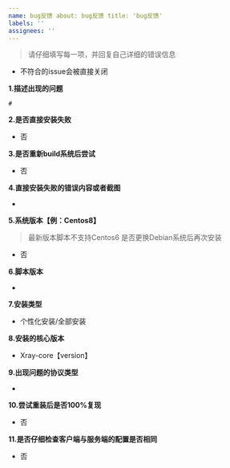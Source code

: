 ```yaml
---
name: bug反馈 about: bug反馈 title: 'bug反馈'
labels: ''
assignees: ''
---
```


> 请仔细填写每一项，并回复自己详细的错误信息

- 不符合的issue会被直接关闭

**1.描述出现的问题**

```
# 
```

**2.是否直接安装失败**

- 否

**3.是否重新build系统后尝试**

- 否

**4.直接安装失败的错误内容或者截图**

-

**5.系统版本【例：Centos8】**
> 最新版本脚本不支持Centos6
> 是否更换Debian系统后再次安装

- 否

**6.脚本版本**

- 

**7.安装类型**

- 个性化安装/全部安装

**8.安装的核心版本**

- Xray-core【version】

**9.出现问题的协议类型**

- 

**10.尝试重装后是否100%复现**

- 否

**11.是否仔细检查客户端与服务端的配置是否相同**

- 否
